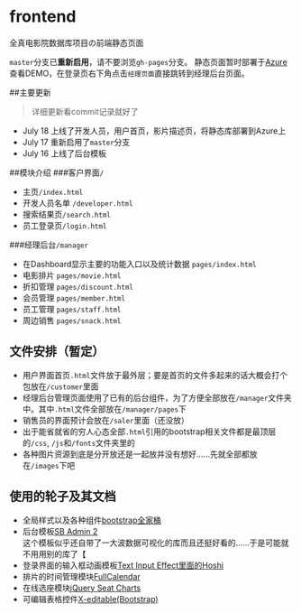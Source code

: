 # frontend
全真电影院数据库项目の前端静态页面

`master`分支已**重新启用**，请不要浏览`gh-pages`分支。
静态页面暂时部署于[Azure](https://quanzhencinema.github.io/frontend/)查看DEMO，在登录页右下角点击`经理页面`直接跳转到经理后台页面。

##主要更新
> 详细更新看commit记录就好了

+ July 18 上线了开发人员，用户首页，影片描述页，将静态库部署到Azure上
+ July 17 重新启用了`master`分支
+ July 16 上线了后台模板

##模块介绍
###客户界面`/`
+ 主页`/index.html`
+ 开发人员名单 `/developer.html`
+ 搜索结果页`/search.html`
+ 员工登录页`/login.html`

###经理后台`/manager`
+ 在Dashboard显示主要的功能入口以及统计数据 `pages/index.html`
+ 电影排片      `pages/movie.html`
+ 折扣管理      `pages/discount.html`
+ 会员管理      `pages/member.html`
+ 员工管理      `pages/staff.html`
+ 周边销售      `pages/snack.html`

## 文件安排（暂定）
+ 用户界面首页`.html`文件放于最外层；要是首页的文件多起来的话大概会打个包放在`/customer`里面
+ 经理后台管理页面使用了已有的后台组件，为了方便全部放在`/manager`文件夹中。其中`.html`文件全部放在`/manager/pages`下
+ 销售员的界面预计会放在`/saler`里面（还没放）
+ 出于能省就省的穷人心态全部`.html`引用的bootstrap相关文件都是最顶层的`/css`, `/js`和`/fonts`文件夹里的
+ 各种图片资源到底是分开放还是一起放并没有想好……先就全部都放在`/images`下吧

## 使用的轮子及其文档
+ 全局样式以及各种组件[bootstrap全家桶](http://www.bootcss.com/)
+ 后台模板[SB Admin 2](http://startbootstrap.com/template-overviews/sb-admin-2/)  
  这个模板似乎还自带了一大波数据可视化的库而且还挺好看的……于是可能就不用用别的库了【
+ 登录界面的输入框动画模板[Text Input Effect里面的Hoshi](http://tympanus.net/codrops/2015/01/08/inspiration-text-input-effects/)
+ 排片的时间管理模块[FullCalendar](http://fullcalendar.io/)
+ 在线选座模块[jQuery Seat Charts](https://github.com/mateuszmarkowski/jQuery-Seat-Charts)
+ 可编辑表格控件[X-editable(Bootstrap)](http://vitalets.github.io/x-editable/)